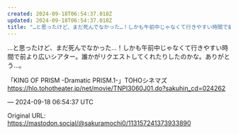 ```yaml
---
created: 2024-09-18T06:54:37.018Z
updated: 2024-09-18T06:54:37.018Z
title: "…と思ったけど、まだ死んでなかった…！しかも午前中じゃなくて行きやすい時間で前よ[...]"
---
```


<p>…と思ったけど、まだ死んでなかった…！しかも午前中じゃなくて行きやすい時間で前より広いシアター。誰かがリクエストしてくれたりしたのかな。ありがとう…。</p><p>「KING OF PRISM -Dramatic PRISM.1-」TOHOシネマズ <br /><a href="https://hlo.tohotheater.jp/net/movie/TNPI3060J01.do?sakuhin_cd=024262" target="_blank" rel="nofollow noopener" translate="no"><span class="invisible">https://</span><span class="ellipsis">hlo.tohotheater.jp/net/movie/T</span><span class="invisible">NPI3060J01.do?sakuhin_cd=024262</span></a></p>

&mdash; 2024-09-18 06:54:37 UTC

Original URL: https://mastodon.social/@sakuramochi0/113157241373933890
